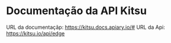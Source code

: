 # Documentação da API Kitsu

URL da documentaçãp: https://kitsu.docs.apiary.io/#
URL da Api: https://kitsu.io/api/edge
